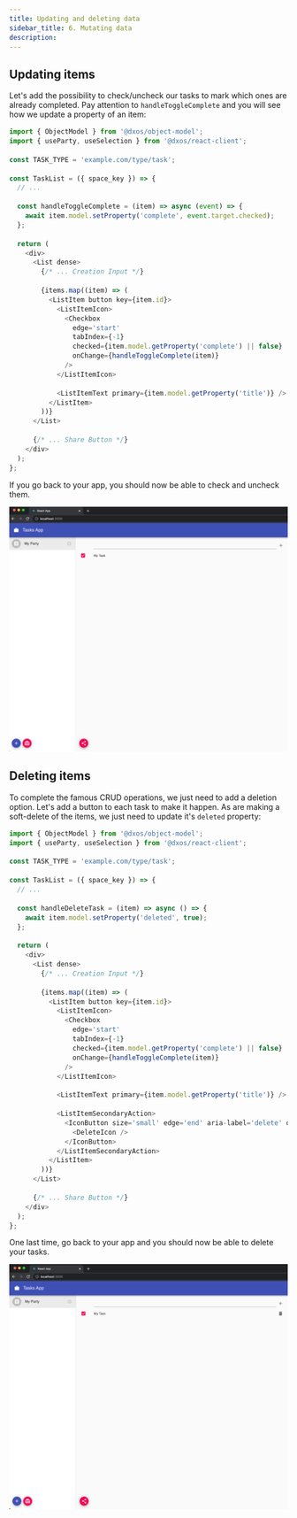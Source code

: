 ```yaml
---
title: Updating and deleting data
sidebar_title: 6. Mutating data
description: 
---
```


## Updating items

Let's add the possibility to check/uncheck our tasks to mark which ones are already completed. Pay attention to `handleToggleComplete` and you will see how we update a property of an item:

```jsx:title=src/components/TaskList.js
import { ObjectModel } from '@dxos/object-model';
import { useParty, useSelection } from '@dxos/react-client';

const TASK_TYPE = 'example.com/type/task';

const TaskList = ({ space_key }) => {
  // ...

  const handleToggleComplete = (item) => async (event) => {
    await item.model.setProperty('complete', event.target.checked);
  };

  return (
    <div>
      <List dense>
        {/* ... Creation Input */}

        {items.map((item) => (
          <ListItem button key={item.id}>
            <ListItemIcon>
              <Checkbox
                edge='start'
                tabIndex={-1}
                checked={item.model.getProperty('complete') || false}
                onChange={handleToggleComplete(item)}
              />
            </ListItemIcon>

            <ListItemText primary={item.model.getProperty('title')} />
          </ListItem>
        ))}
      </List>

      {/* ... Share Button */}
    </div>
  );
};
```

If you go back to your app, you should now be able to check and uncheck them.

![data](images/data-04.png)

## Deleting items

To complete the famous CRUD operations, we just need to add a deletion option. Let's add a button to each task to make it happen. As are making a soft-delete of the items, we just need to update it's `deleted` property:

```jsx:title=src/components/TaskList.js
import { ObjectModel } from '@dxos/object-model';
import { useParty, useSelection } from '@dxos/react-client';

const TASK_TYPE = 'example.com/type/task';

const TaskList = ({ space_key }) => {
  // ...

  const handleDeleteTask = (item) => async () => {
    await item.model.setProperty('deleted', true);
  };

  return (
    <div>
      <List dense>
        {/* ... Creation Input */}

        {items.map((item) => (
          <ListItem button key={item.id}>
            <ListItemIcon>
              <Checkbox
                edge='start'
                tabIndex={-1}
                checked={item.model.getProperty('complete') || false}
                onChange={handleToggleComplete(item)}
              />
            </ListItemIcon>

            <ListItemText primary={item.model.getProperty('title')} />

            <ListItemSecondaryAction>
              <IconButton size='small' edge='end' aria-label='delete' onClick={handleDeleteTask(item)}>
                <DeleteIcon />
              </IconButton>
            </ListItemSecondaryAction>
          </ListItem>
        ))}
      </List>

      {/* ... Share Button */}
    </div>
  );
};
```

One last time, go back to your app and you should now be able to delete your tasks.

![data](images/data-05.png)
